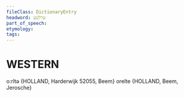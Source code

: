```yaml
---
fileClass: DictionaryEntry
headword: ערלטע
part_of_speech: 
etymology: 
tags: 
---
```


WESTERN
========

o:rltə {HOLLAND, Harderwijk 52055, Beem}
orelte {HOLLAND, Beem, Jerosche}